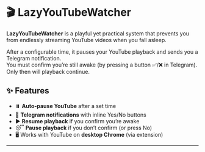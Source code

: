 # 🎬 LazyYouTubeWatcher

**LazyYouTubeWatcher** is a playful yet practical system that prevents you from endlessly streaming YouTube videos when you fall asleep.

After a configurable time, it pauses your YouTube playback and sends you a Telegram notification.  
You must confirm you’re still awake (by pressing a button ✅/❌ in Telegram).  
Only then will playback continue.

## ✨ Features

- ⏸️ **Auto-pause YouTube** after a set time
- 📲 **Telegram notifications** with inline Yes/No buttons
- ▶️ **Resume playback** if you confirm you’re awake
- 😴 **Pause playback** if you don’t confirm (or press No)
- 🖥️ Works with YouTube on **desktop Chrome** (via extension)

---


